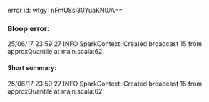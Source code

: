 error id: wtgy+nFmU8si30YuaKN0/A==
### Bloop error:

25/06/17 23:59:27 INFO SparkContext: Created broadcast 15 from approxQuantile at main.scala:62
#### Short summary: 

25/06/17 23:59:27 INFO SparkContext: Created broadcast 15 from approxQuantile at main.scala:62